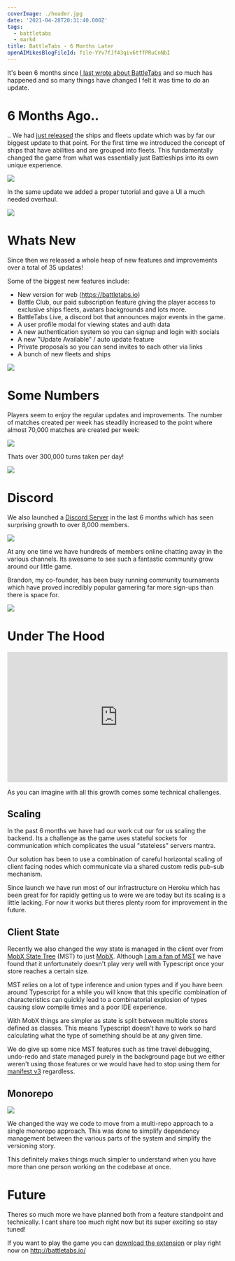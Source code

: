 ```yaml
---
coverImage: ./header.jpg
date: '2021-04-28T20:31:40.000Z'
tags:
  - battletabs
  - markd
title: BattleTabs - 6 Months Later
openAIMikesBlogFileId: file-YYv7fJf43qiv6tffPRuCnNbI
---
```


It's been 6 months since [I last wrote about BattleTabs](/posts/battletabs-ships-and-fleets-update) and so much has happened and so many things have changed I felt it was time to do an update.

# 6 Months Ago..

.. We had [just released](/posts/battletabs-ships-and-fleets-update) the ships and fleets update which was by far our biggest update to that point. For the first time we introduced the concept of ships that have abilities and are grouped into fleets. This fundamentally changed the game from what was essentially just Battleships into its own unique experience.

[![](./select-a-fleet.png)](./select-a-fleet.png)

In the same update we added a proper tutorial and gave a UI a much needed overhaul.

[![](./new-sidebar.png)](./new-sidebar.png)

# Whats New

Since then we released a whole heap of new features and improvements over a total of 35 updates!

Some of the biggest new features include:

- New version for web (https://battletabs.io)
- Battle Club, our paid subscription feature giving the player access to exclusive ships fleets, avatars backgrounds and lots more.
- BattleTabs Live, a discord bot that announces major events in the game.
- A user profile modal for viewing states and auth data
- A new authentication system so you can signup and login with socials
- A new "Update Available" / auto update feature
- Private proposals so you can send invites to each other via links
- A bunch of new fleets and ships

[![](./fleets-list.jpg)](./fleets-list.jpg)

# Some Numbers

Players seem to enjoy the regular updates and improvements. The number of matches created per week has steadily increased to the point where almost 70,000 matches are created per week:

[![](./matches-created.png)](./matches-created.png)

Thats over 300,000 turns taken per day!

[![](./turns-taken.png)](./turns-taken.png)

# Discord

We also launched a [Discord Server](https://discord.com/invite/kvJKXsu) in the last 6 months which has seen surprising growth to over 8,000 members.

[![](./discord-memberships.png)](./discord-memberships.png)

At any one time we have hundreds of members online chatting away in the various channels. Its awesome to see such a fantastic community grow around our little game.

Brandon, my co-founder, has been busy running community tournaments which have proved incredibly popular garnering far more sign-ups than there is space for.

[![](./tourny.png)](./tourny.png)

# Under The Hood

<div style='position:relative; padding-bottom:calc(50.42% + 44px)'><iframe src='https://gfycat.com/ifr/redevenbedlingtonterrier' frameborder='0' scrolling='no' width='100%' height='100%' style='position:absolute;top:0;left:0;' allowfullscreen></iframe></div>

As you can imagine with all this growth comes some technical challenges.

## Scaling

In the past 6 months we have had our work cut our for us scaling the backend. Its a challenge as the game uses stateful sockets for communication which complicates the usual "stateless" servers mantra.

Our solution has been to use a combination of careful horizontal scaling of client facing nodes which communicate via a shared custom redis pub-sub mechanism.

Since launch we have run most of our infrastructure on Heroku which has been great for for rapidly getting us to were we are today but its scaling is a little lacking. For now it works but theres plenty room for improvement in the future.

## Client State

Recently we also changed the way state is managed in the client over from [MobX State Tree](https://github.com/mobxjs/mobx-state-tree) (MST) to just [MobX](https://mobx.js.org/README.html). Although [I am a fan of MST](https://mikecann.co.uk/posts/mst-libs) we have found that it unfortunately doesn't play very well with Typescript once your store reaches a certain size.

MST relies on a lot of type inference and union types and if you have been around Typescript for a while you will know that this specific combination of characteristics can quickly lead to a combinatorial explosion of types causing slow compile times and a poor IDE experience.

With MobX things are simpler as state is split between multiple stores defined as classes. This means Typescript doesn't have to work so hard calculating what the type of something should be at any given time.

We do give up some nice MST features such as time travel debugging, undo-redo and state managed purely in the background page but we either weren't using those features or we would have had to stop using them for [manifest v3](https://developer.chrome.com/docs/extensions/mv3/intro/) regardless.

## Monorepo

[![](./monorepo.png)](./monorepo.png)

We changed the way we code to move from a multi-repo approach to a single monorepo approach. This was done to simplify dependency management between the various parts of the system and simplify the versioning story.

This definitely makes things much simpler to understand when you have more than one person working on the codebase at once.

# Future

Theres so much more we have planned both from a feature standpoint and technically. I cant share too much right now but its super exciting so stay tuned!

If you want to play the game you can [download the extension](https://chrome.google.com/webstore/detail/battletabs/mjcklhnhfiepmofggcoegkmkokbljmjd) or play right now on http://battletabs.io/

